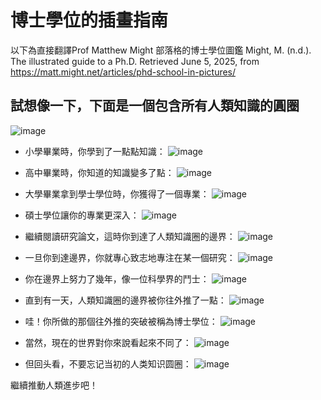 # 博士學位的插畫指南
以下為直接翻譯Prof Matthew Might 部落格的博士學位圖鑑
Might, M. (n.d.). The illustrated guide to a Ph.D. Retrieved June 5, 2025, from https://matt.might.net/articles/phd-school-in-pictures/ 

## 試想像一下，下面是一個包含所有人類知識的圓圈
![image](https://github.com/user-attachments/assets/bdd2ee83-2e22-4bc1-91c1-39da149c0998)


- 小學畢業時，你學到了一點點知識：
![image](https://github.com/user-attachments/assets/91f1e93f-d3b6-4ac7-b81d-d2fb789808a5)


- 高中畢業時，你知道的知識變多了點：
![image](https://github.com/user-attachments/assets/357b22c4-391e-46a9-b762-4ea0fecbe7eb)

- 大學畢業拿到學士學位時，你獲得了一個專業：
![image](https://github.com/user-attachments/assets/df0bc5bb-d4cd-47d1-a6e6-416a97205bac)

- 碩士學位讓你的專業更深入：
![image](https://github.com/user-attachments/assets/c4a5bc07-114f-4fbf-aae8-daf5f25948c7)

- 繼續閱讀研究論文，這時你到達了人類知識圈的邊界：
![image](https://github.com/user-attachments/assets/10f0888b-8a28-488c-a405-06d0f68fb27e)

- 一旦你到達邊界，你就專心致志地專注在某一個研究：
![image](https://github.com/user-attachments/assets/577530eb-0f8d-4c71-a867-ecb254376c8c)

- 你在邊界上努力了幾年，像一位科學界的鬥士：
![image](https://github.com/user-attachments/assets/9ac4c37e-2a7f-4bc3-8690-54adb545ec07)

- 直到有一天，人類知識圈的邊界被你往外推了一點：
![image](https://github.com/user-attachments/assets/4a0c9880-4af5-4adf-a520-329c300c7935)

- 哇！你所做的那個往外推的突破被稱為博士學位：
![image](https://github.com/user-attachments/assets/aefd93eb-41f0-4fe9-8109-222de3a52476)

- 當然，現在的世界對你來說看起來不同了：
![image](https://github.com/user-attachments/assets/94eba984-cc5e-48a1-8706-46934c5f6485)

- 但回头看，不要忘记当初的人类知识圆圈：
![image](https://github.com/user-attachments/assets/046e6118-b732-4059-8bf9-fe7a6a102647)

繼續推動人類進步吧！


